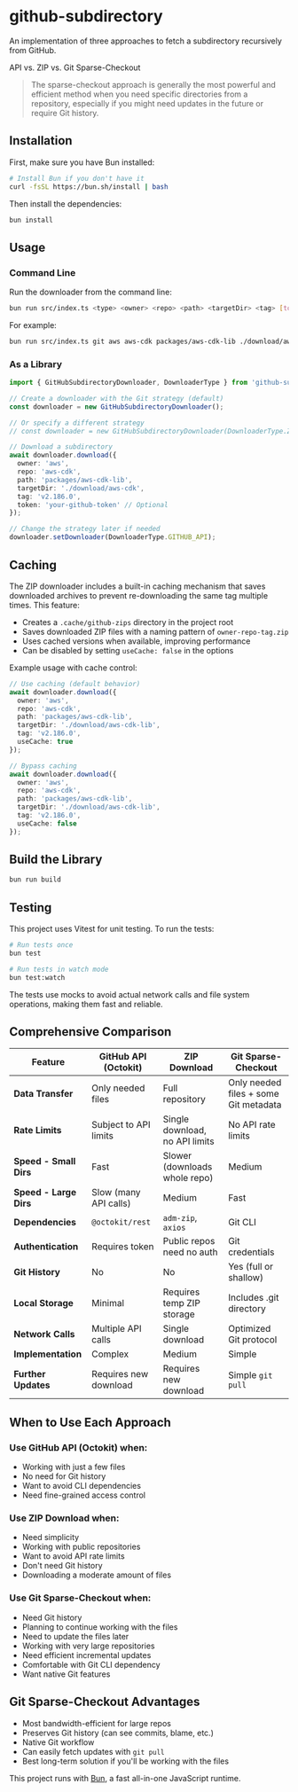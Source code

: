 # github-subdirectory

An implementation of three approaches to fetch a subdirectory recursively from GitHub.

API vs. ZIP vs. Git Sparse-Checkout

> The sparse-checkout approach is generally the most powerful and efficient method when you need specific directories from a repository, especially if you might need updates in the future or require Git history.

## Installation

First, make sure you have Bun installed:

```bash
# Install Bun if you don't have it
curl -fsSL https://bun.sh/install | bash
```

Then install the dependencies:

```bash
bun install
```

## Usage

### Command Line

Run the downloader from the command line:

```bash
bun run src/index.ts <type> <owner> <repo> <path> <targetDir> <tag> [token]
```

For example:

```bash
bun run src/index.ts git aws aws-cdk packages/aws-cdk-lib ./download/aws-cdk v2.186.0
```

### As a Library

```typescript
import { GitHubSubdirectoryDownloader, DownloaderType } from 'github-subdirectory';

// Create a downloader with the Git strategy (default)
const downloader = new GitHubSubdirectoryDownloader();

// Or specify a different strategy
// const downloader = new GitHubSubdirectoryDownloader(DownloaderType.ZIP);

// Download a subdirectory
await downloader.download({
  owner: 'aws',
  repo: 'aws-cdk',
  path: 'packages/aws-cdk-lib',
  targetDir: './download/aws-cdk',
  tag: 'v2.186.0',
  token: 'your-github-token' // Optional
});

// Change the strategy later if needed
downloader.setDownloader(DownloaderType.GITHUB_API);
```

## Caching

The ZIP downloader includes a built-in caching mechanism that saves downloaded archives to prevent re-downloading the same tag multiple times. This feature:

- Creates a `.cache/github-zips` directory in the project root
- Saves downloaded ZIP files with a naming pattern of `owner-repo-tag.zip`
- Uses cached versions when available, improving performance
- Can be disabled by setting `useCache: false` in the options

Example usage with cache control:

```typescript
// Use caching (default behavior)
await downloader.download({
  owner: 'aws',
  repo: 'aws-cdk',
  path: 'packages/aws-cdk-lib',
  targetDir: './download/aws-cdk-lib',
  tag: 'v2.186.0',
  useCache: true
});

// Bypass caching
await downloader.download({
  owner: 'aws',
  repo: 'aws-cdk',
  path: 'packages/aws-cdk-lib',
  targetDir: './download/aws-cdk-lib',
  tag: 'v2.186.0',
  useCache: false
});
```

## Build the Library

```bash
bun run build
```

## Testing

This project uses Vitest for unit testing. To run the tests:

```bash
# Run tests once
bun test

# Run tests in watch mode
bun test:watch
```

The tests use mocks to avoid actual network calls and file system operations, making them fast and reliable.

## Comprehensive Comparison

| Feature | GitHub API (Octokit) | ZIP Download | Git Sparse-Checkout |
|---------|----------------------|-------------|---------------------|
| **Data Transfer** | Only needed files | Full repository | Only needed files + some Git metadata |
| **Rate Limits** | Subject to API limits | Single download, no API limits | No API rate limits |
| **Speed - Small Dirs** | Fast | Slower (downloads whole repo) | Medium |
| **Speed - Large Dirs** | Slow (many API calls) | Medium | Fast |
| **Dependencies** | `@octokit/rest` | `adm-zip`, `axios` | Git CLI |
| **Authentication** | Requires token | Public repos need no auth | Git credentials |
| **Git History** | No | No | Yes (full or shallow) |
| **Local Storage** | Minimal | Requires temp ZIP storage | Includes .git directory |
| **Network Calls** | Multiple API calls | Single download | Optimized Git protocol |
| **Implementation** | Complex | Medium | Simple |
| **Further Updates** | Requires new download | Requires new download | Simple `git pull` |

## When to Use Each Approach

### Use GitHub API (Octokit) when:
- Working with just a few files
- No need for Git history
- Want to avoid CLI dependencies
- Need fine-grained access control

### Use ZIP Download when:
- Need simplicity
- Working with public repositories
- Want to avoid API rate limits
- Don't need Git history
- Downloading a moderate amount of files

### Use Git Sparse-Checkout when:
- Need Git history
- Planning to continue working with the files
- Need to update the files later
- Working with very large repositories
- Need efficient incremental updates
- Comfortable with Git CLI dependency
- Want native Git features

## Git Sparse-Checkout Advantages
- Most bandwidth-efficient for large repos
- Preserves Git history (can see commits, blame, etc.)
- Native Git workflow
- Can easily fetch updates with `git pull`
- Best long-term solution if you'll be working with the files

This project runs with [Bun](https://bun.sh), a fast all-in-one JavaScript runtime.
